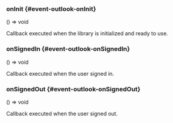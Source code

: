 ### onInit {#event-outlook-onInit}

() => void


Callback executed when the library is initialized and ready to use.

### onSignedIn {#event-outlook-onSignedIn}

() => void


Callback executed when the user signed in.

### onSignedOut {#event-outlook-onSignedOut}

() => void


Callback executed when the user signed out.
